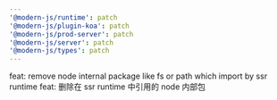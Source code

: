 ```yaml
---
'@modern-js/runtime': patch
'@modern-js/plugin-koa': patch
'@modern-js/prod-server': patch
'@modern-js/server': patch
'@modern-js/types': patch
---
```


feat: remove node internal package like fs or path which import by ssr runtime
feat: 删除在 ssr runtime 中引用的 node 内部包
